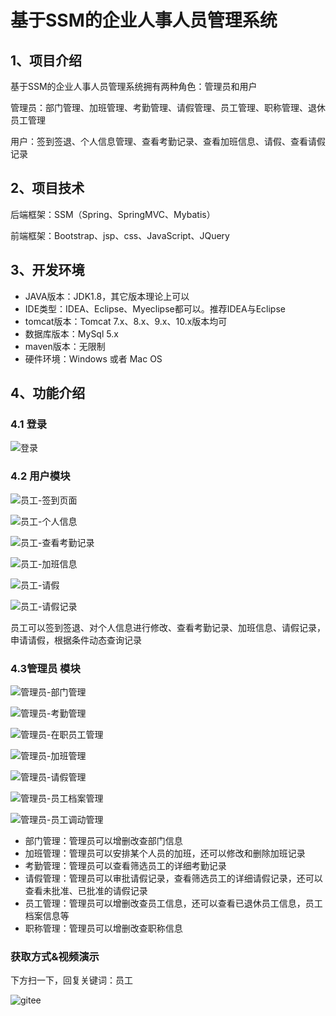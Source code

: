 # 基于SSM的企业人事人员管理系统



## 1、项目介绍

基于SSM的企业人事人员管理系统拥有两种角色：管理员和用户

管理员：部门管理、加班管理、考勤管理、请假管理、员工管理、职称管理、退休员工管理

用户：签到签退、个人信息管理、查看考勤记录、查看加班信息、请假、查看请假记录


## 2、项目技术

后端框架：SSM（Spring、SpringMVC、Mybatis）

前端框架：Bootstrap、jsp、css、JavaScript、JQuery

## 3、开发环境

- JAVA版本：JDK1.8，其它版本理论上可以
- IDE类型：IDEA、Eclipse、Myeclipse都可以。推荐IDEA与Eclipse
- tomcat版本：Tomcat 7.x、8.x、9.x、10.x版本均可
- 数据库版本：MySql 5.x
- maven版本：无限制
- 硬件环境：Windows 或者 Mac OS


## 4、功能介绍

### 4.1 登录

![登录](https://project-images-1256969109.cos.ap-chongqing.myqcloud.com/Typora-Images/202206071608264.jpg)

### 4.2 用户模块

![员工-签到页面](https://project-images-1256969109.cos.ap-chongqing.myqcloud.com/Typora-Images/202206071608910.jpg)

![员工-个人信息](https://project-images-1256969109.cos.ap-chongqing.myqcloud.com/Typora-Images/202206071608352.jpg)

![员工-查看考勤记录](https://project-images-1256969109.cos.ap-chongqing.myqcloud.com/Typora-Images/202206071608907.jpg)

![员工-加班信息](https://project-images-1256969109.cos.ap-chongqing.myqcloud.com/Typora-Images/202206071608136.jpg)

![员工-请假](https://project-images-1256969109.cos.ap-chongqing.myqcloud.com/Typora-Images/202206071608703.jpg)

![员工-请假记录](https://project-images-1256969109.cos.ap-chongqing.myqcloud.com/Typora-Images/202206071608757.jpg)

员工可以签到签退、对个人信息进行修改、查看考勤记录、加班信息、请假记录，申请请假，根据条件动态查询记录

### 4.3管理员 模块

![管理员-部门管理](https://project-images-1256969109.cos.ap-chongqing.myqcloud.com/Typora-Images/202206071609504.jpg)

![管理员-考勤管理](https://project-images-1256969109.cos.ap-chongqing.myqcloud.com/Typora-Images/202206071609686.jpg)

![管理员-在职员工管理](https://project-images-1256969109.cos.ap-chongqing.myqcloud.com/Typora-Images/202206071611513.jpg)

![管理员-加班管理](https://project-images-1256969109.cos.ap-chongqing.myqcloud.com/Typora-Images/202206071609494.jpg)

![管理员-请假管理](https://project-images-1256969109.cos.ap-chongqing.myqcloud.com/Typora-Images/202206071609956.jpg)

![管理员-员工档案管理](https://project-images-1256969109.cos.ap-chongqing.myqcloud.com/Typora-Images/202206071609770.jpg)

![管理员-员工调动管理](https://project-images-1256969109.cos.ap-chongqing.myqcloud.com/Typora-Images/202206071609832.jpg)

- 部门管理：管理员可以增删改查部门信息
- 加班管理：管理员可以安排某个人员的加班，还可以修改和删除加班记录
- 考勤管理：管理员可以查看筛选员工的详细考勤记录
- 请假管理：管理员可以审批请假记录，查看筛选员工的详细请假记录，还可以查看未批准、已批准的请假记录
- 员工管理：管理员可以增删改查员工信息，还可以查看已退休员工信息，员工档案信息等
- 职称管理：管理员可以增删改查职称信息
### 获取方式&视频演示

下方扫一下，回复关键词：员工

![gitee](https://project-images-1256969109.cos.ap-chongqing.myqcloud.com/Typora-Images/202309291447341.png)
